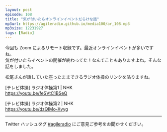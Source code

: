 ```yaml
---
layout: post
episode: 108
title: "気が付いたらオンラインイベントだらけな話"
mp3url: https://agileradio.github.io/media100/ar_108.mp3
mp3size: 12231927
tags: [Radio]
---
```

  
今回も Zoom によるリモート収録です。最近オンラインイベントが多いですね。  
気が付いたらイベントの開催が終わってた！なんてこともありますよね。そんな話をしました。  
  
松尾さんが話していた座ったままできるラジオ体操のリンクを貼りますね。  

[テレビ体操] ラジオ体操第1 | NHK  
<https://youtu.be/feSVtC1BSeQ>
  
[テレビ体操] ラジオ体操第2 | NHK  
<https://youtu.be/dzQIMo-Xvyg>

---  
  
Twitter ハッシュタグ [#agileradio](https://twitter.com/intent/tweet?hashtags=agileradio) にご意見ご参考をお聞かせください。  
